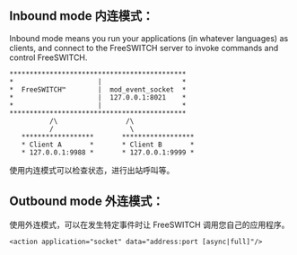 ## Inbound mode 内连模式：

Inbound mode means you run your applications (in whatever languages) as clients, and connect to the FreeSWITCH server to invoke commands and control FreeSWITCH.

```
********************************************
*                     |                    *
*  FreeSWITCH™        |  mod_event_socket  *
*                     |  127.0.0.1:8021    *
*                     |                    *
********************************************
          /\                 /\             
          /                   \             
   ******************       ******************
   * Client A       *       * Client B       *
   * 127.0.0.1:9988 *       * 127.0.0.1:9999 *
```

使用内连模式可以检查状态，进行出站呼叫等。

## Outbound mode 外连模式：

使用外连模式，可以在发生特定事件时让 FreeSWITCH 调用您自己的应用程序。

```
<action application="socket" data="address:port [async|full]"/>
```
